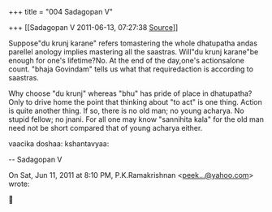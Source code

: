 +++
title = "004 Sadagopan V"

+++
[[Sadagopan V	2011-06-13, 07:27:38 [Source](https://groups.google.com/g/samskrita/c/e-iJqHM5Pr0)]]



Suppose"du krunj karane" refers tomastering the whole dhatupatha andas parellel anology implies mastering all the saastras. Will"du krunj karane"be enough for one's lifetime?No. At the end of the day,one's actionsalone count. "bhaja Govindam" tells us what that requiredaction is according to saastras.



Why choose "du krunj" whereas "bhu" has pride of place in dhatupatha?
Only to drive home the point that thinking about "to act" is one thing. Action is quite another thing. If so, there is no old man; no young acharya. No stupid fellow; no jnani. For all one may know "sannihita kala" for the old man need not be short compared that of young acharya either.  

vaacika doshaa: kshantavyaa:



-- Sadagopan V



On Sat, Jun 11, 2011 at 8:10 PM, P.K.Ramakrishnan \<[peek...@yahoo.com]()\> wrote:  




